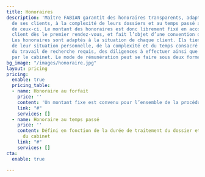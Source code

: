```yaml
---
title: Honoraires
description: 'Maître FABIAN garantit des honoraires transparents, adaptés à la situation
  de ses clients, à la complexité de leurs dossiers et au temps passé au traitement
  de ceux-ci. Le montant des honoraires est donc librement fixé en accord avec le
  client dès le premier rendez-vous, et fait l’objet d’une convention d’honoraires.
  Les honoraires sont adaptés à la situation de chaque client. Ils tiennent compte
  de leur situation personnelle, de la complexité et du temps consacré à l’affaire,
  du travail de recherche requis, des diligences à effectuer ainsi que des frais exposés
  par le cabinet. Le mode de rémunération peut se faire sous deux formes :'
bg_image: "/images/honoraire.jpg"
layout: pricing
pricing:
  enable: true
  pricing_table:
  - name: Honoraire au forfait
    price: ''
    content: 'Un montant fixe est convenu pour l’ensemble de la procédure '
    link: "#"
    services: []
  - name: Honoraire au temps passé
    price: ''
    content: Défini en fonction de la durée de traitement du dossier et du tarif horaire
      du cabinet
    link: "#"
    services: []
cta:
  enable: true

---
```

